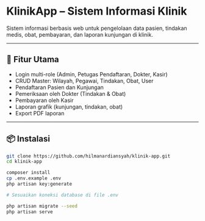 # KlinikApp – Sistem Informasi Klinik

Sistem informasi berbasis web untuk pengelolaan data pasien, tindakan medis, obat, pembayaran, dan laporan kunjungan di klinik.

---

## 🚀 Fitur Utama

- Login multi-role (Admin, Petugas Pendaftaran, Dokter, Kasir)
- CRUD Master: Wilayah, Pegawai, Tindakan, Obat, User
- Pendaftaran Pasien dan Kunjungan
- Pemeriksaan oleh Dokter (Tindakan & Obat)
- Pembayaran oleh Kasir
- Laporan grafik (kunjungan, tindakan, obat)
- Export PDF laporan

---

## 📦 Instalasi

```bash
git clone https://github.com/hilmanardiansyah/klinik-app.git
cd klinik-app

composer install
cp .env.example .env
php artisan key:generate

# Sesuaikan koneksi database di file .env

php artisan migrate --seed
php artisan serve
